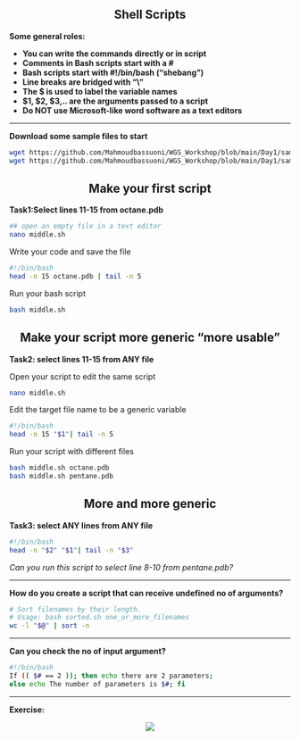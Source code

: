 <h2 align="center">Shell Scripts</h2>

**Some general roles:**
<ul>
<li><b>You can write the commands directly or in script</b></li>
<li><b>Comments in Bash scripts start with a #</b></li>
<li><b>Bash scripts start with #!/bin/bash (“shebang”)</b></li>
<li><b>Line breaks are bridged with “\”</b></li>
<li><b>The $ is used to label the variable names</b></li>
<li><b>$1, $2, $3,.. are the arguments passed to a script</b></li>
<li><b>Do NOT use Microsoft-like word software as a text editors</b></li>
</ul>

<hr>

**Download some sample files to start**
```bash
wget https://github.com/Mahmoudbassuoni/WGS_Workshop/blob/main/Day1/sample_data/octane.pdb
wget https://github.com/Mahmoudbassuoni/WGS_Workshop/blob/main/Day1/sample_data/pentane.pdb
```

<h2 align="center">Make your first script</h2>

**Task1:Select lines 11-15 from octane.pdb**

```bash
## open an empty file in a text editor 
nano middle.sh
```

Write your code and save the file
```bash
#!/bin/bash 
head -n 15 octane.pdb | tail -n 5
```

Run your bash script 
```bash
bash middle.sh
```

<h2 align="center">Make your script more generic “more usable”</h2>

**Task2: select lines 11-15 from ANY file**

Open your script to edit the same script
```bash
nano middle.sh
```

Edit the target file name to be a generic variable 
```bash
#!/bin/bash 
head -n 15 "$1"| tail -n 5
```

Run your script with different files 
```bash
bash middle.sh octane.pdb
bash middle.sh pentane.pdb
```

<h2 align="center">More and more generic</h2>

**Task3: select ANY lines from ANY file**

```bash
#!/bin/bash 
head -n "$2" "$1"| tail -n "$3"
```
*Can you run this script to select line 8-10 from pentane.pdb?*

<hr>

**How do you create a script that can receive undefined no of arguments?**

```bash
# Sort filenames by their length.
# Usage: bash sorted.sh one_or_more_filenames
wc -l "$@" | sort -n
```
<hr>

**Can you check the no of input argument?**

```bash
#!/bin/bash 
If (( $# == 2 )); then echo there are 2 parameters;
else echo The number of parameters is $#; fi
```
<hr>

**Exercise:** 
<p align="center"><a href="#"><img src="./assets/8.png"></a></p>
